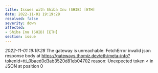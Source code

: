 ```yaml
---
title: Issues with Shiba Inu (SHIB) [ETH]
date: 2022-11-01 19:19:28
resolved: false
severity: down
affected:
- Shiba Inu (SHIB) [ETH]
section: issue
---
```


*2022-11-01 19:19:28* The gateway is unreachable: FetchError invalid json response body at https://gateways.thomiz.dev/eth/meta-info?tokenId=tti_0baed0d3ab3520d81eb04702 reason: Unexpected token < in JSON at position 0
